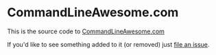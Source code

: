 # CommandLineAwesome.com

This is the source code to
[CommandLineAwesome.com](https://commandlineawesome.com)

If you'd like to see something added to it (or removed) just [file an
issue](https://github.com/masukomi/commandlineawesome.com/issues). 

